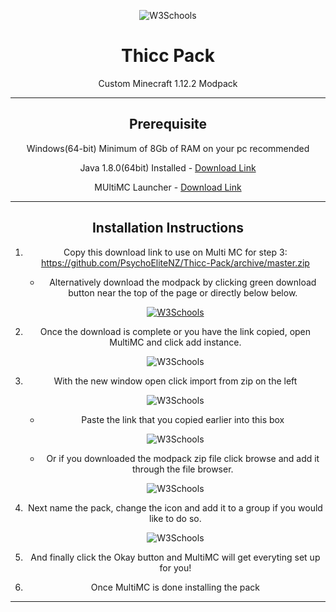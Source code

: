 <center><p><img border="0" alt="W3Schools" src="https://i.imgur.com/PHbdt3d.png"></p>
   
# Thicc Pack
Custom Minecraft 1.12.2 Modpack
- - - - 

## Prerequisite
Windows(64-bit) Minimum of 8Gb of RAM on your pc recommended

Java 1.8.0(64bit) Installed - [Download Link](https://java.com/en/download/manual.jsp)

MUltiMC Launcher - [Download Link](https://multimc.org/#Download)
- - - -

## Installation Instructions
1. Copy this download link to use on Multi MC for step 3: https://github.com/PsychoEliteNZ/Thicc-Pack/archive/master.zip
    * Alternatively download the modpack by clicking green download button near the top of the page or directly below below.
    <p><a href="https://github.com/PsychoEliteNZ/Thicc-Pack/archive/master.zip"><img border="0" alt="W3Schools" src="https://i.imgur.com/OWChfrV.png"></a></p>

2. Once the download is complete or you have the link copied, open MultiMC and click add instance.
    <p><img border="0" alt="W3Schools" src="https://i.imgur.com/BSbmFue.png"></p>

3. With the new window open click import from zip on the left
    </p><img border="0" alt="W3Schools" src="https://i.imgur.com/7whuSr7.png"></p>
    
    * Paste the link that you copied earlier into this box
    </p><img border="0" alt="W3Schools" src="https://i.imgur.com/J2J8KAg.png"></p>
    
    * Or if you downloaded the modpack zip file click browse and add it through the file browser.
    </p><img border="0" alt="W3Schools" src="https://i.imgur.com/yfkgvyr.png">
    
4. Next name the pack, change the icon and add it to a group if you would like to do so.
    </p><img border="0" alt="W3Schools" src="https://i.imgur.com/qfJmHwC.png">

5. And finally click the Okay button and MultiMC will get everyting set up for you!

6. Once MultiMC is done installing the pack 
- - - -

